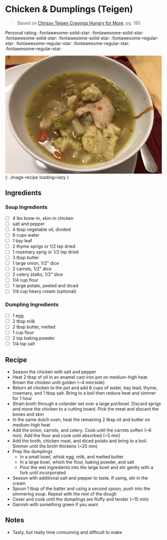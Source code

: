 # Chicken & Dumplings (Teigen)

> Based on [Chrissy Teigen Cravings Hungry for More], pg. 185

  [Chrissy Teigen Cravings Hungry for More]: https://www.penguinrandomhouse.com/books/553580/cravings-hungry-for-more-by-chrissy-teigen-with-adeena-sussman/

<!-- {cts} rating=1; (User can specify rating on scale of 1-5) -->
Personal rating: :fontawesome-solid-star: :fontawesome-solid-star: :fontawesome-solid-star: :fontawesome-solid-star: :fontawesome-regular-star: :fontawesome-regular-star: :fontawesome-regular-star: :fontawesome-regular-star:
<!-- {cte} -->

<!-- {cts} name_image=chicken_and_dumplings_teigen.jpeg; (User can specify image name) -->
![chicken_and_dumplings_teigen.jpeg](./chicken_and_dumplings_teigen.jpeg){: .image-recipe loading=lazy }
<!-- {cte} -->

## Ingredients

### Soup Ingredients

* [ ] 4 lbs bone-in, skin-in chicken
* [ ] salt and pepper
* [ ] 4 tbsp vegetable oil, divided
* [ ] 8 cups water
* [ ] 1 bay leaf
* [ ] 2 thyme sprigs or 1/2 tsp dried
* [ ] 1 rosemary sprig or 1/2 tsp dried
* [ ] 3 tbsp butter
* [ ] 1 large onion, 1/2" dice
* [ ] 2 carrots, 1/2" dice
* [ ] 2 celery stalks, 1/2" dice
* [ ] 1/4 cup flour
* [ ] 1 large potato, peeled and diced
* [ ] 1/4 cup heavy cream (optional)

### Dumpling Ingredients

* [ ] 1 egg
* [ ] 2 tbsp milk
* [ ] 2 tbsp butter, melted
* [ ] 1 cup flour
* [ ] 2 tsp baking powder
* [ ] 1/4 tsp salt

## Recipe

* Season the chicken with salt and pepper
* Heat 2 tbsp of oil in an enamel cast iron pot on medium-high heat. Brown the chicken until golden (~4 min/side)
* Return all chicken to the pot and add 8 cups of water, bay lead, thyme, rosemary, and 1 tbsp salt. Bring to a boil then reduce heat and simmer for 1 hour
* Strain broth through a colander set over a large pot/bowl. Discard sprigs and move the chicken to a cutting board. Pick the meat and discard the bones and skin
* In the same dutch oven, heat the remaining 2 tbsp oil and butter on medium-high heat
* Add the onion, carrots, and celery. Cook until the carrots soften (~6 min). Add the flour and cook until absorbed (~5 min)
* Add the broth, chicken meat, and diced potato and bring to a boil. Simmer until the broth thickens (~20 min)
* Prep the dumplings
    * In a small bowl, whisk egg, milk, and melted butter
    * In a large bowl, which the flour, baking powder, and salt
    * Pour the wet ingredients into the large bowl and stir gently with a fork until incorporated
* Season with additional salt and pepper to taste. If using, stir in the cream
* Spoon 1 tbsp of the batter and using a second spoon, push into the simmering soup. Repeat with the rest of the dough
* Cover and cook until the dumplings are fluffy and tender (~15 min)
* Garnish with something green if you want

## Notes

* Tasty, but really time consuming and difficult to make
